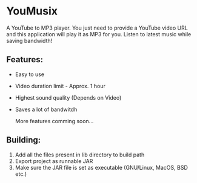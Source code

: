 # YouMusix

A YouTube to MP3 player. You just need to provide a YouTube video URL and this application will play it as MP3 for you. Listen to latest music while saving bandwidth!

## Features:

* Easy to use
* Video duration limit - Approx. 1 hour
* Highest sound quality (Depends on Video)
* Saves a lot of bandwitdh

  More features comming soon...

## Building:

 1. Add all the files present in lib directory to build path
 2. Export project as runnable JAR
 3. Make sure the JAR file is set as executable (GNU/Linux, MacOS, BSD etc.)
